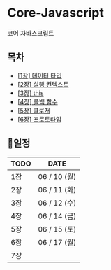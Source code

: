 # Core-Javascript

코어 자바스크립트

## 목차

- [[1장] 데이터 타입](./[01장]%20데이터%20타입/01.md)
- [[2장] 실행 컨텍스트](./[02장]%20실행컨텍스트/02.md)
- [[3장] this](./[03장]%20this/03.md)
- [[4장] 콜백 함수](./[04장]%20콜백%20함수/04.md)
- [[5장] 클로저](./[05장]%20클로저/05.md)
- [[6장] 프로토타입](./[06장]%20프로토타입/06.md)

## 📅일정

| TODO | DATE         |
| ---- | ------------ |
| 1장  | 06 / 10 (월) |
| 2장  | 06 / 11 (화) |
| 3장  | 06 / 12 (수) |
| 4장  | 06 / 14 (금) |
| 5장  | 06 / 15 (토) |
| 6장  | 06 / 17 (월) |
| 7장  |              |
